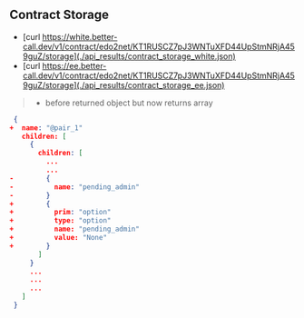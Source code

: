 ## Contract Storage

* [curl https://white.better-call.dev/v1/contract/edo2net/KT1RUSCZ7pJ3WNTuXFD44UpStmNRjA459guZ/storage](./api_results/contract_storage_white.json)
* [curl https://ee.better-call.dev/v1/contract/edo2net/KT1RUSCZ7pJ3WNTuXFD44UpStmNRjA459guZ/storage](./api_results/contract_storage_ee.json)

> * before returned object but now returns array

```json
 {
+  name: "@pair_1"
   children: [
     {
       children: [
         ...
         ...
-        {
-          name: "pending_admin"
-        }
+        {
+          prim: "option"
+          type: "option"
+          name: "pending_admin"
+          value: "None"
+        }
       ]
     }
     ...
     ...
     ...
   ]
 }
```